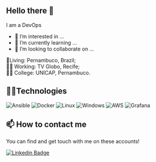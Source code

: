## Hello there 👋

I am a DevOps

- 👀 I’m interested in ...
- 🌱 I’m currently learning ...
- 💞️ I’m looking to collaborate on ...

<!---
jessefs/jessefs is a ✨ special ✨ repository because its `README.md` (this file) appears on your GitHub profile.
You can click the Preview link to take a look at your changes.
--->

<p align='left'>📍Living: Pernambuco, Brazil;<br/> 👨‍💻 Working: TV Globo, Recife;<br/> 👨‍🎓 College: UNICAP, Pernambuco.</p>

## 👨‍💻Technologies

<!---
  https://img.shields.io/badge/"nome"-"codigoDeCores"?style=for-the-badge&logo="nomeDoLogo"&logoColor="cor"

--->

<p>
  <img alt="Ansible" src="https://img.shields.io/badge/Ansible-EE0000?style=for-the-badge&logo=ansible&logoColor=white"/>
  <img alt="Docker" src="https://img.shields.io/badge/Docker-2496ED?style=for-the-badge&logo=docker&logoColor=white"/>
  <img alt="Linux" src="https://img.shields.io/badge/Linux-FCC624?style=for-the-badge&logo=linux&logoColor=black"/>
  <img alt="Windows" src="https://img.shields.io/badge/Windows-0078D6?style=for-the-badge&logo=windows&logoColor=white"/>
  <img alt="AWS" src="https://img.shields.io/badge/Amazon_AWS-232F3E?style=for-the-badge&logo=amazon-aws&logoColor=yellow"/>
  <img alt="Grafana" src="https://img.shields.io/badge/Grafana-F46800?style=for-the-badge&logo=grafana&logoColor=white"/>

</p>

## 📫 How to contact me

You can find and get touch with me on these accounts!

[![Linkedin Badge](https://img.shields.io/badge/Jesse%20Freitas-On%20linkedin-blue?style=for-the-badge&logo=linkedin)](https://www.linkedin.com/in/jesse-freitas-718410154/)
